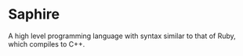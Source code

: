 Saphire
=======

A high level programming language with syntax similar to that of Ruby, which compiles to C++.
